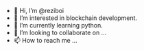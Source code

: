 - 👋 Hi, I’m @reziboi
- 👀 I’m interested in blockchain development.
- 🌱 I’m currently learning python.
- 💞️ I’m looking to collaborate on ...
- 📫 How to reach me ...

<!---
reziboi/reziboi is a ✨ special ✨ repository because its `README.md` (this file) appears on your GitHub profile.
You can click the Preview link to take a look at your changes.
--->
